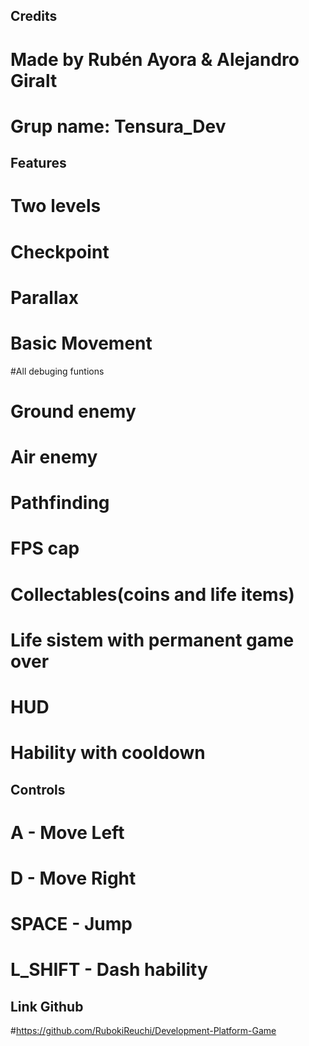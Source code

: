 ## Credits
# Made by Rubén Ayora & Alejandro Giralt
# Grup name: Tensura_Dev

## Features
# Two levels
# Checkpoint
# Parallax
# Basic Movement
 #All debuging funtions

# Ground enemy
# Air enemy
# Pathfinding
# FPS cap
# Collectables(coins and life items)
# Life sistem with permanent game over
# HUD
# Hability with cooldown

## Controls
# A - Move Left
# D - Move Right
# SPACE - Jump
# L_SHIFT - Dash hability


## Link Github
#https://github.com/RubokiReuchi/Development-Platform-Game

